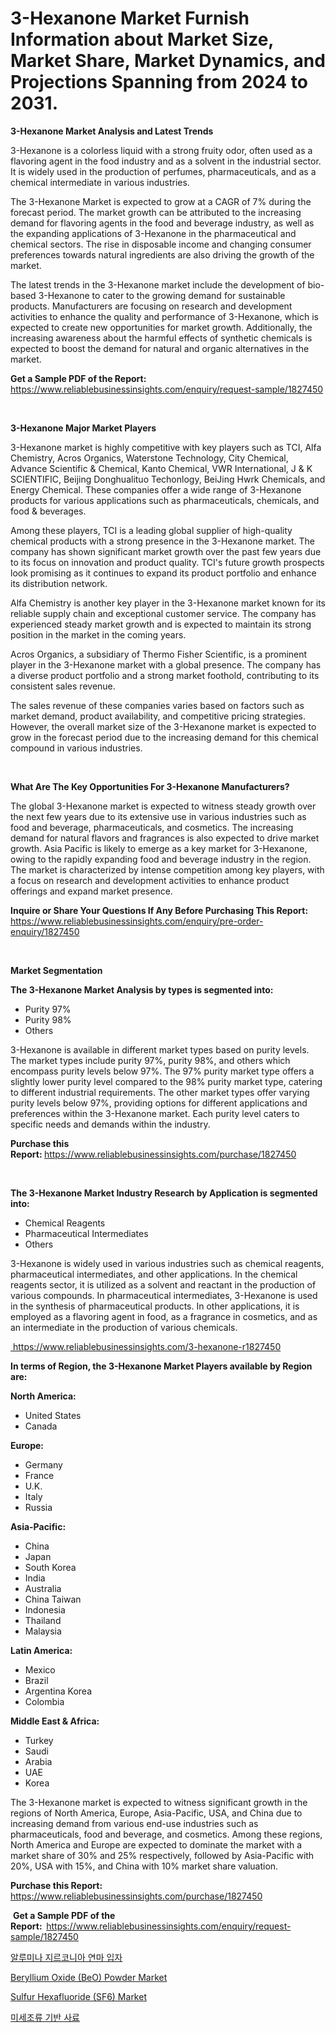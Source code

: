 <p><h1>3-Hexanone Market Furnish Information about Market Size, Market Share, Market Dynamics, and Projections Spanning from 2024 to 2031.</h1></p><p><strong>3-Hexanone Market Analysis and Latest Trends</strong></p>
<p><p>3-Hexanone is a colorless liquid with a strong fruity odor, often used as a flavoring agent in the food industry and as a solvent in the industrial sector. It is widely used in the production of perfumes, pharmaceuticals, and as a chemical intermediate in various industries.</p><p>The 3-Hexanone Market is expected to grow at a CAGR of 7% during the forecast period. The market growth can be attributed to the increasing demand for flavoring agents in the food and beverage industry, as well as the expanding applications of 3-Hexanone in the pharmaceutical and chemical sectors. The rise in disposable income and changing consumer preferences towards natural ingredients are also driving the growth of the market.</p><p>The latest trends in the 3-Hexanone market include the development of bio-based 3-Hexanone to cater to the growing demand for sustainable products. Manufacturers are focusing on research and development activities to enhance the quality and performance of 3-Hexanone, which is expected to create new opportunities for market growth. Additionally, the increasing awareness about the harmful effects of synthetic chemicals is expected to boost the demand for natural and organic alternatives in the market.</p></p>
<p><strong>Get a Sample PDF of the Report:&nbsp;</strong> <a href="https://www.reliablebusinessinsights.com/enquiry/request-sample/1827450">https://www.reliablebusinessinsights.com/enquiry/request-sample/1827450</a></p>
<p>&nbsp;</p>
<p><strong>3-Hexanone Major Market Players</strong></p>
<p><p>3-Hexanone market is highly competitive with key players such as TCI, Alfa Chemistry, Acros Organics, Waterstone Technology, City Chemical, Advance Scientific & Chemical, Kanto Chemical, VWR International, J & K SCIENTIFIC, Beijing Donghualituo Techonlogy, BeiJing Hwrk Chemicals, and Energy Chemical. These companies offer a wide range of 3-Hexanone products for various applications such as pharmaceuticals, chemicals, and food & beverages.</p><p>Among these players, TCI is a leading global supplier of high-quality chemical products with a strong presence in the 3-Hexanone market. The company has shown significant market growth over the past few years due to its focus on innovation and product quality. TCI's future growth prospects look promising as it continues to expand its product portfolio and enhance its distribution network.</p><p>Alfa Chemistry is another key player in the 3-Hexanone market known for its reliable supply chain and exceptional customer service. The company has experienced steady market growth and is expected to maintain its strong position in the market in the coming years.</p><p>Acros Organics, a subsidiary of Thermo Fisher Scientific, is a prominent player in the 3-Hexanone market with a global presence. The company has a diverse product portfolio and a strong market foothold, contributing to its consistent sales revenue.</p><p>The sales revenue of these companies varies based on factors such as market demand, product availability, and competitive pricing strategies. However, the overall market size of the 3-Hexanone market is expected to grow in the forecast period due to the increasing demand for this chemical compound in various industries.</p></p>
<p>&nbsp;</p>
<p><strong>What Are The Key Opportunities For 3-Hexanone Manufacturers?</strong></p>
<p><p>The global 3-Hexanone market is expected to witness steady growth over the next few years due to its extensive use in various industries such as food and beverage, pharmaceuticals, and cosmetics. The increasing demand for natural flavors and fragrances is also expected to drive market growth. Asia Pacific is likely to emerge as a key market for 3-Hexanone, owing to the rapidly expanding food and beverage industry in the region. The market is characterized by intense competition among key players, with a focus on research and development activities to enhance product offerings and expand market presence.</p></p>
<p><strong>Inquire or Share Your Questions If Any Before Purchasing This Report:</strong> <a href="https://www.reliablebusinessinsights.com/enquiry/pre-order-enquiry/1827450">https://www.reliablebusinessinsights.com/enquiry/pre-order-enquiry/1827450</a></p>
<p>&nbsp;</p>
<p><strong>Market Segmentation</strong></p>
<p><strong>The 3-Hexanone Market Analysis by types is segmented into:</strong></p>
<p><ul><li>Purity 97%</li><li>Purity 98%</li><li>Others</li></ul></p>
<p><p>3-Hexanone is available in different market types based on purity levels. The market types include purity 97%, purity 98%, and others which encompass purity levels below 97%. The 97% purity market type offers a slightly lower purity level compared to the 98% purity market type, catering to different industrial requirements. The other market types offer varying purity levels below 97%, providing options for different applications and preferences within the 3-Hexanone market. Each purity level caters to specific needs and demands within the industry.</p></p>
<p><strong>Purchase this Report:&nbsp;</strong><a href="https://www.reliablebusinessinsights.com/purchase/1827450">https://www.reliablebusinessinsights.com/purchase/1827450</a></p>
<p>&nbsp;</p>
<p><strong>The 3-Hexanone Market Industry Research by Application is segmented into:</strong></p>
<p><ul><li>Chemical Reagents</li><li>Pharmaceutical Intermediates</li><li>Others</li></ul></p>
<p><p>3-Hexanone is widely used in various industries such as chemical reagents, pharmaceutical intermediates, and other applications. In the chemical reagents sector, it is utilized as a solvent and reactant in the production of various compounds. In pharmaceutical intermediates, 3-Hexanone is used in the synthesis of pharmaceutical products. In other applications, it is employed as a flavoring agent in food, as a fragrance in cosmetics, and as an intermediate in the production of various chemicals.</p></p>
<p><a href="https://www.reliablebusinessinsights.com/3-hexanone-r1827450">&nbsp;https://www.reliablebusinessinsights.com/3-hexanone-r1827450</a></p>
<p><strong>In terms of Region, the 3-Hexanone Market Players available by Region are:</strong></p>
<p>
    <p> <strong> North America: </strong>
        <ul>
            <li>United States</li>
            <li>Canada</li>
        </ul>
        </p> 
    <p> <strong> Europe: </strong>
        <ul>
            <li>Germany</li>
            <li>France</li>
            <li>U.K.</li>
            <li>Italy</li>
            <li>Russia</li>
        </ul>
        </p> 
    <p> <strong> Asia-Pacific: </strong>
        <ul>
            <li>China</li>
            <li>Japan</li>
            <li>South Korea</li>
            <li>India</li>
            <li>Australia</li>
            <li>China Taiwan</li>
            <li>Indonesia</li>
            <li>Thailand</li>
            <li>Malaysia</li>
        </ul>
        </p> 
    <p> <strong> Latin America: </strong>
        <ul>
            <li>Mexico</li>
            <li>Brazil</li>
            <li>Argentina Korea</li>
            <li>Colombia</li>
        </ul>
        </p> 
    <p> <strong> Middle East & Africa: </strong>
        <ul>
            <li>Turkey</li>
            <li>Saudi</li>
            <li>Arabia</li>
            <li>UAE</li>
            <li>Korea</li>
        </ul>
    </p>
    </p>
<p><p>The 3-Hexanone market is expected to witness significant growth in the regions of North America, Europe, Asia-Pacific, USA, and China due to increasing demand from various end-use industries such as pharmaceuticals, food and beverage, and cosmetics. Among these regions, North America and Europe are expected to dominate the market with a market share of 30% and 25% respectively, followed by Asia-Pacific with 20%, USA with 15%, and China with 10% market share valuation.</p></p>
<p><strong>Purchase this Report: </strong><a href="https://www.reliablebusinessinsights.com/purchase/1827450">https://www.reliablebusinessinsights.com/purchase/1827450</a></p>
<p>&nbsp;<strong>Get a Sample PDF of the Report:&nbsp;&nbsp;</strong><a href="https://www.reliablebusinessinsights.com/enquiry/request-sample/1827450">https://www.reliablebusinessinsights.com/enquiry/request-sample/1827450</a></p>
<p><strong></strong></p>
<p><p><a href="https://github.com/BrettWeberrt8767765/Market-Research-Report-List-2/blob/main/4227602143710.md">알루미나 지르코니아 연마 입자</a></p><p><a href="https://github.com/juniordelafrance/Market-Research-Report-List-3/blob/main/beryllium-oxide-beo-powder-market.md">Beryllium Oxide (BeO) Powder Market</a></p><p><a href="https://github.com/rahu1506/Market-Research-Report-List-4/blob/main/sulfur-hexafluoride-sf6-market.md">Sulfur Hexafluoride (SF6) Market</a></p><p><a href="https://github.com/camron674/Market-Research-Report-List-1/blob/main/2534272143711.md">미세조류 기반 사료</a></p></p>
